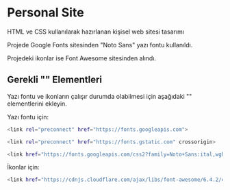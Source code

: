 # Personal Site

HTML ve CSS kullanılarak hazırlanan kişisel web sitesi tasarımı

Projede Google Fonts sitesinden "Noto Sans" yazı fontu kullanıldı.

Projedeki ikonlar ise Font Awesome sitesinden alındı.


## Gerekli "<link>" Elementleri 

Yazı fontu ve ikonların çalışır durumda olabilmesi için aşağıdaki "<link>" elementlerini ekleyin.

Yazı fontu için:

```bash 
<link rel="preconnect" href="https://fonts.googleapis.com">

<link rel="preconnect" href="https://fonts.gstatic.com" crossorigin>

<link href="https://fonts.googleapis.com/css2?family=Noto+Sans:ital,wght@0,100;0,200;0,300;0,400;0,500;0,600;0,700;0,800;0,900;1,100;1,200;1,300;1,400;1,500;1,600;1,700;1,800;1,900&display=swap" rel="stylesheet">
```

İkonlar için:

```bash 
<link href="https://cdnjs.cloudflare.com/ajax/libs/font-awesome/6.4.2/css/all.min.css" rel="stylesheet">
```
